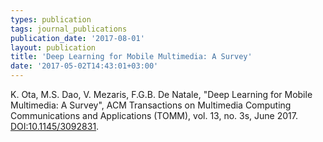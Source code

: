 ```yaml
---
types: publication
tags: journal_publications
publication_date: '2017-08-01'
layout: publication
title: 'Deep Learning for Mobile Multimedia: A Survey'
date: '2017-05-02T14:43:01+03:00'
---
```

<p>K. Ota, M.S. Dao, V. Mezaris, F.G.B. De Natale, "Deep Learning for Mobile Multimedia: A Survey", ACM Transactions on Multimedia Computing Communications and Applications (TOMM),<span lang="EN-US"> vol. 13, no. 3s, June 2017. </span><a href="http://dl.acm.org/citation.cfm?id=3092831" target="blank">DOI:10.1145/3092831</a>.</p>
